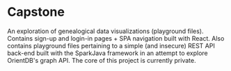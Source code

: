 # Capstone
An exploration of genealogical data visualizations (playground files). Contains sign-up and login-in pages + SPA navigation built with React. Also contains playground files pertaining to a simple (and insecure) REST API back-end built with the SparkJava framework in an attempt to explore OrientDB's graph API. The core of this project is currently private.

